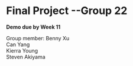 # Final Project --Group 22
**Demo due by Week 11**</br>

Group member:
Benny Xu</br>
Can Yang</br>
Kierra Young</br>
Steven Akiyama</br>
